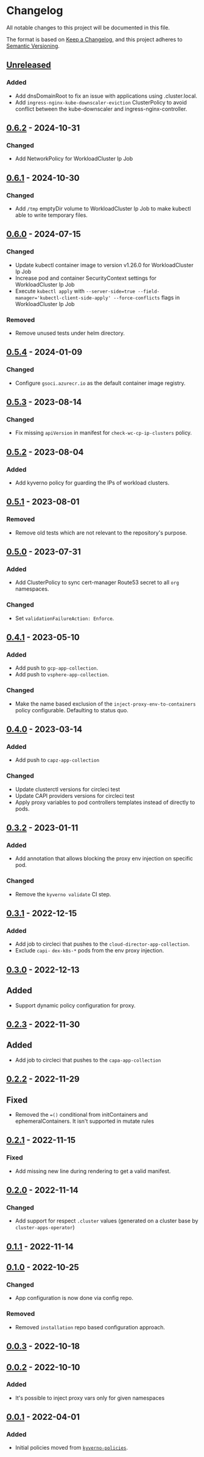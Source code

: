 # Changelog

All notable changes to this project will be documented in this file.

The format is based on [Keep a Changelog](https://keepachangelog.com/en/1.0.0/),
and this project adheres to [Semantic Versioning](https://semver.org/spec/v2.0.0.html).

## [Unreleased]

### Added

- Add dnsDomainRoot to fix an issue with applications using .cluster.local.
- Add `ingress-nginx-kube-downscaler-eviction` ClusterPolicy to avoid conflict between the kube-downscaler and ingress-nginx-controller.

## [0.6.2] - 2024-10-31

### Changed

- Add NetworkPolicy for WorkloadCluster Ip Job

## [0.6.1] - 2024-10-30

### Changed

- Add `/tmp` emptyDir volume to WorkloadCluster Ip Job to make kubectl able to write temporary files.

## [0.6.0] - 2024-07-15

### Changed

- Update kubectl container image to version v1.26.0 for WorkloadCluster Ip Job
- Increase pod and container SecurityContext settings for WorkloadCluster Ip Job
- Execute `kubectl apply` with `--server-side=true --field-manager='kubectl-client-side-apply' --force-conflicts` flags in WorkloadCluster Ip Job

### Removed

- Remove unused tests under helm directory.

## [0.5.4] - 2024-01-09

### Changed

- Configure `gsoci.azurecr.io` as the default container image registry.

## [0.5.3] - 2023-08-14

### Changed

- Fix missing `apiVersion` in manifest for `check-wc-cp-ip-clusters` policy.

## [0.5.2] - 2023-08-04

### Added

- Add kyverno policy for guarding the IPs of workload clusters.

## [0.5.1] - 2023-08-01

### Removed

- Remove old tests which are not relevant to the repository's purpose.

## [0.5.0] - 2023-07-31

### Added

- Add ClusterPolicy to sync cert-manager Route53 secret to all `org` namespaces.

### Changed

- Set `validationFailureAction: Enforce`.

## [0.4.1] - 2023-05-10

### Added

- Add push to `gcp-app-collection`.
- Add push to `vsphere-app-collection`.

### Changed

- Make the name based exclusion of the `inject-proxy-env-to-containers` policy configurable. Defaulting to status quo.

## [0.4.0] - 2023-03-14

### Added

- Add push to `capz-app-collection`

### Changed

- Update clusterctl versions for circleci test
- Update CAPI providers versions for circleci test
- Apply proxy variables to pod controllers templates instead of directly to pods.

## [0.3.2] - 2023-01-11

### Added

- Add annotation that allows blocking the proxy env injection on specific pod.

### Changed

- Remove the `kyverno validate` CI step.

## [0.3.1] - 2022-12-15

### Added

- Add job to circleci that pushes to the `cloud-director-app-collection`.
- Exclude `capi-` `dex-k8s-*` pods from the env proxy injection.

## [0.3.0] - 2022-12-13

## Added

- Support dynamic policy configuration for proxy.

## [0.2.3] - 2022-11-30

## Added

- Add job to circleci that pushes to the `capa-app-collection`

## [0.2.2] - 2022-11-29

## Fixed

- Removed the `=()` conditional from initContainers and ephemeralContainers. It isn't supported in mutate rules

## [0.2.1] - 2022-11-15

### Fixed

- Add missing new line during rendering to get a valid manifest.

## [0.2.0] - 2022-11-14

### Changed

- Add support for respect `.cluster` values (generated on a cluster base by `cluster-apps-operator`)

## [0.1.1] - 2022-11-14

## [0.1.0] - 2022-10-25

### Changed

- App configuration is now done via config repo.

### Removed

- Removed `installation` repo based configuration approach.

## [0.0.3] - 2022-10-18

## [0.0.2] - 2022-10-10

### Added

- It's possible to inject proxy vars only for given namespaces

## [0.0.1] - 2022-04-01

### Added

- Initial policies moved from [`kyverno-policies`](https://github.com/giantswarm/kyverno-policies).

[Unreleased]: https://github.com/giantswarm/kyverno-policies-connectivity/compare/v0.6.2...HEAD
[0.6.2]: https://github.com/giantswarm/kyverno-policies-connectivity/compare/v0.6.1...v0.6.2
[0.6.1]: https://github.com/giantswarm/kyverno-policies-connectivity/compare/v0.6.0...v0.6.1
[0.6.0]: https://github.com/giantswarm/kyverno-policies-connectivity/compare/v0.5.4...v0.6.0
[0.5.4]: https://github.com/giantswarm/kyverno-policies-connectivity/compare/v0.5.3...v0.5.4
[0.5.3]: https://github.com/giantswarm/kyverno-policies-connectivity/compare/v0.5.2...v0.5.3
[0.5.2]: https://github.com/giantswarm/kyverno-policies-connectivity/compare/v0.5.1...v0.5.2
[0.5.1]: https://github.com/giantswarm/kyverno-policies-connectivity/compare/v0.5.0...v0.5.1
[0.5.0]: https://github.com/giantswarm/kyverno-policies-connectivity/compare/v0.4.1...v0.5.0
[0.4.1]: https://github.com/giantswarm/kyverno-policies-connectivity/compare/v0.4.0...v0.4.1
[0.4.0]: https://github.com/giantswarm/kyverno-policies-connectivity/compare/v0.3.2...v0.4.0
[0.3.2]: https://github.com/giantswarm/kyverno-policies-connectivity/compare/v0.3.1...v0.3.2
[0.3.1]: https://github.com/giantswarm/kyverno-policies-connectivity/compare/v0.3.0...v0.3.1
[0.3.0]: https://github.com/giantswarm/kyverno-policies-connectivity/compare/v0.2.3...v0.3.0
[0.2.3]: https://github.com/giantswarm/kyverno-policies-connectivity/compare/v0.2.2...v0.2.3
[0.2.2]: https://github.com/giantswarm/kyverno-policies-connectivity/compare/v0.2.1...v0.2.2
[0.2.1]: https://github.com/giantswarm/kyverno-policies-connectivity/compare/v0.2.0...v0.2.1
[0.2.0]: https://github.com/giantswarm/kyverno-policies-connectivity/compare/v0.1.1...v0.2.0
[0.1.1]: https://github.com/giantswarm/kyverno-policies-connectivity/compare/v0.1.0...v0.1.1
[0.1.0]: https://github.com/giantswarm/kyverno-policies-connectivity/compare/v0.0.3...v0.1.0
[0.0.3]: https://github.com/giantswarm/kyverno-policies-connectivity/compare/v0.0.2...v0.0.3
[0.0.2]: https://github.com/giantswarm/kyverno-policies-connectivity/compare/v0.0.1...v0.0.2
[0.0.1]: https://github.com/giantswarm/kyverno-policies-connectivity/releases/tag/v0.0.1
